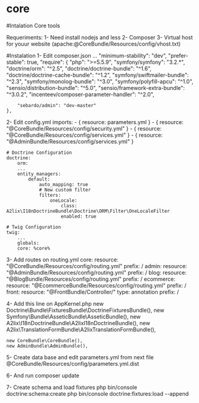 # core
#Intalation Core tools

Requeriments:
1- Need install nodejs and less
2- Composer
3- Virtual host for youur website (apache:@CoreBundle/Resources/config/vhost.txt)

#Instalation
1- Edit composer.json
    ...
    "minimum-stability": "dev", 
    "prefer-stable": true,
    "require": {
        "php": ">=5.5.9",
        "symfony/symfony": "3.2.*",
        "doctrine/orm": "^2.5",
        "doctrine/doctrine-bundle": "^1.6",
        "doctrine/doctrine-cache-bundle": "^1.2",
        "symfony/swiftmailer-bundle": "^2.3",
        "symfony/monolog-bundle": "^3.0",
        "symfony/polyfill-apcu": "^1.0",
        "sensio/distribution-bundle": "^5.0",
        "sensio/framework-extra-bundle": "^3.0.2",
        "incenteev/composer-parameter-handler": "^2.0",
        
        "sebardo/admin": "dev-master"
    },

2- Edit config.yml
	imports:
	    - { resource: parameters.yml }
	    - { resource: "@CoreBundle/Resources/config/security.yml" }
	    - { resource: "@CoreBundle/Resources/config/services.yml" }
	    - { resource: "@AdminBundle/Resources/config/services.yml" }

	# Doctrine Configuration
	doctrine:
	    orm:
		...
		entity_managers:
		    default:
		        auto_mapping: true
		        # New custom filter
		        filters:
		            oneLocale:
		                class: A2lix\I18nDoctrineBundle\Doctrine\ORM\Filter\OneLocaleFilter
		                enabled: true

	# Twig Configuration
	twig:
	    ...
	    globals:
		core: %core%

3- Add routes on routing.yml
	core:
	    resource: "@CoreBundle/Resources/config/routing.yml"
	    prefix:   /
	admin:
	    resource: "@AdminBundle/Resources/config/routing.yml"
	    prefix:   /
	blog:
	    resource: "@BlogBundle/Resources/config/routing.yml"
	    prefix:   /
	ecommerce:
	    resource: "@EcommerceBundle/Resources/config/routing.yml"
	    prefix:   /
	front:
	    resource: "@FrontBundle/Controller/"
	    type:     annotation
	    prefix:   /

4- Add this line on AppKernel.php
    new Doctrine\Bundle\FixturesBundle\DoctrineFixturesBundle(),
    new Symfony\Bundle\AsseticBundle\AsseticBundle(),
    new A2lix\I18nDoctrineBundle\A2lixI18nDoctrineBundle(),
    new A2lix\TranslationFormBundle\A2lixTranslationFormBundle(),

    new CoreBundle\CoreBundle(),
    new AdminBundle\AdminBundle(),

5- Create data base and edit parameters.yml from next file
@CoreBundle/Resources/config/parameters.yml.dist

6- And run
composer update

7- Create schema and load fixtures
php bin/console doctrine:schema:create
php bin/console doctrine:fixtures:load --append



